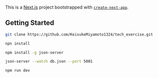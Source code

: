 This is a [Next.js](https://nextjs.org) project bootstrapped with [`create-next-app`](https://nextjs.org/docs/app/api-reference/cli/create-next-app).

## Getting Started


```bash
git clone https://github.com/KeisukeMiyamoto1324/tech_exercise.git
```

```bash
npn install
```

```bash
npm install -g json-server
```

```bash
json-server --watch db.json --port 5001
```

```bash
npm run dev
```
